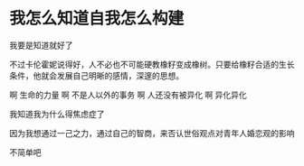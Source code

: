 # 我怎么知道自我怎么构建

我要是知道就好了

不过卡伦霍妮说得好，人不必也不可能硬教橡籽变成橡树。只要给橡籽合适的生长条件，他就会发展自己明晰的感情，深邃的思想。

啊 生命的力量
啊 不是人以外的事务
啊 人还没有被异化
啊 异化异化

我知道我为什么得焦虑症了 

因为我想通过一己之力，通过自己的智商，来否认世俗观点对青年人婚恋观的影响

不简单吧

